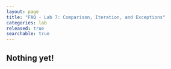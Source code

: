 ```yaml
---
layout: page
title: "FAQ - Lab 7: Comparison, Iteration, and Exceptions"
categories: lab
released: true
searchable: true
---
```


## Nothing yet!
